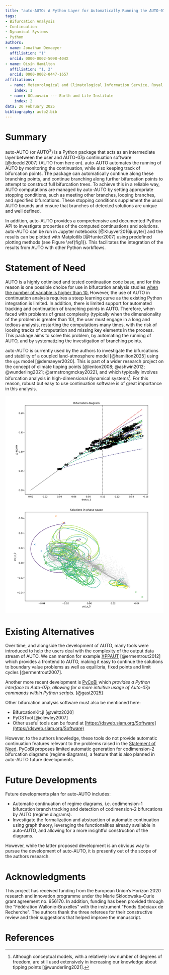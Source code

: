 ```yaml
---
title: "auto-AUTO: A Python Layer for Automatically Running the AUTO-07p Continuation Software"
tags:
- Bifurcation Analysis
- Continuation
- Dynamical Systems
- Python
authors:
- name: Jonathan Demaeyer
  affiliation: "1"
  orcid: 0000-0002-5098-404X
- name: Oisín Hamilton
  affiliation: "1, 2"
  orcid: 0000-0002-0447-1657
affiliations:
  - name: Meteorological and Climatological Information Service, Royal Meteorological Institute of Belgium, Brussels, Belgium
    index: 1
  - name: UCLouvain --- Earth and Life Institute
    index: 2
data: 20 February 2025
bibliography: auto2.bib
---
```




# Summary

auto-AUTO (or AUTO$^2$) is a Python package that acts as an intermediate layer between the user and AUTO-07p continuation 
software [@doedel2007] (AUTO from here on). auto-AUTO automates the running of AUTO by monitoring the continuation, 
while also keeping track of bifurcation points. 
The package can automatically continue along these branching points, and continue branching along further bifurcation points 
to attempt to construct full bifurcation trees. To achieve this in a reliable way, AUTO computations are managed by auto-AUTO 
by setting appropriate stopping conditions, such as meeting other branches, looping branches, and specified bifurcations. 
These stopping conditions supplement the usual AUTO bounds and ensure that branches of detected solutions are unique and well 
defined.

In addition, auto-AUTO provides a comprehensive and documented Python API to investigate properties of the computed 
continuations and solutions. auto-AUTO can be run in Jupyter 
notebooks [@Kluyver2016jupyter] and the results can be plotted with Matplotlib [@Hunter2007] using predefined 
plotting methods (see Figure \ref{fig1}).
This facilitates the integration of the results from AUTO with other Python workflows. 



# Statement of Need

AUTO is a highly optimised and tested continuation code base, and for this reason is one possible choice for use in 
bifurcation analysis studies [when the number of variable is higher than 10.](https://youtu.be/4n8iGysPgus?si=LxoJamGKU7JQ8Be5&t=3601)
However, the use of AUTO in continuation analysis requires a steep learning curve as the existing Python integration 
is limited. 
In addition, there is limited support for automated tracking and continuation of branching points in AUTO.
Therefore, when faced with problems of great complexity (typically when the dimensionality of the problem is greater than 10), 
the user must engage in a long and tedious analysis, restarting the computations many times, with the risk of loosing tracks of 
computation and missing key elements in the process.
This package aims to solve this problem, by automating the running of AUTO, and by systematizing the investigation of branching points.

auto-AUTO is currently used by the authors to investigate the bifurcations and stability of a coupled land-atmosphere model [@hamilton2025] 
using the `qgs` model [@demaeyer2020]. This is part of a wider research project on the concept of 
climate tipping points [@lenton2008; @ashwin2012; @wunderling2021; @armstrongmckay2022], and which typically 
involves bifurcation analysis in high-dimensional dynamical systems[^1].
For this reason, robust but easy to use continuation software is of great importance in this analysis.

[^1]: Although conceptual models, with a relatively low number of degrees of freedom, are still used extensively in increasing our 
knowledge about tipping points [@wunderling2021]. 

![Example of plots using auto-AUTO functionalities to study a high-dimensional model (from the `RP1982` example notebook studying the Reinhold and Pierrehumbert 1982 model [@reinhold1982]). \label{fig1}](bif1.png)

# Existing Alternatives

Over time, and alongside the development of AUTO, many tools were introduced to help the users deal with the complexity 
of the output data stream of AUTO. We can mention for 
example [XPPAUT](https://sites.pitt.edu/~phase/bard/bardware/xpp/xpp.html) [@ermentrout2012] which provides a 
frontend to AUTO, making it easy to continue the solutions to boundary value problems as well as 
equilibria, fixed points and limit cycles [@ermentrout2007].

Another more recent development is [PyCoBi](https://github.com/pyrates-neuroscience/PyCoBi) which 
*provides a Python interface to Auto-07p, allowing for a more intuitive usage of Auto-07p commands within Python scripts.*
[@gast2025]

Other bifurcation analysis software must also be mentioned here:

* BifurcationKit.jl [@veltz2020]
* PyDSTool [@clewley2007]
* Other useful tools can be found at [https://dsweb.siam.org/Software](https://dsweb.siam.org/Software)

However, to the authors knowledge, these tools do not provide automatic continuation features relevant to the 
problems raised in the [Statement of Need](#statement-of-need). PyCoBi proposes limited automatic generation for 
codimension-2 bifurcation diagrams (regime diagrams), a feature that is also planned in auto-AUTO future developments.

# Future Developments

Future developments plan for auto-AUTO includes:

* Automatic continuation of regime diagrams, i.e. codimension-1 bifurcation branch tracking and detection of 
  codimension-2 bifurcations by AUTO (regime diagrams).
* Investigate the formalization and abstraction of automatic continuation using graph theory, leveraging the functionalities already 
  available in auto-AUTO, and allowing for a more insightful construction of the diagrams.

However, while the latter proposed development is an obvious way to pursue the development of auto-AUTO, 
it is presently out of the scope of the authors research.

# Acknowledgments

This project has received funding from the European Union’s Horizon 2020 research and innovation programme under 
the Marie Sklodowska–Curie grant agreement no. 956170. 
In addition, funding has been provided through the "Fédération Wallonie-Bruxelles" with the 
instrument "Fonds Spéciaux de Recherche".
The authors thank the three referees for their constructive review and their suggestions that helped improve the manuscript.



#  References





